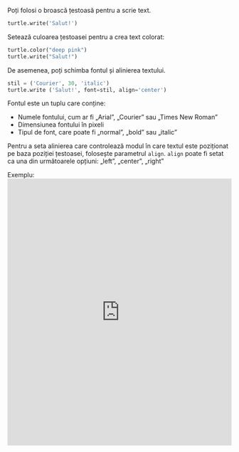 Poți folosi o broască țestoasă pentru a scrie text.

```python
turtle.write('Salut!')
```

Setează culoarea țestoasei pentru a crea text colorat:

```python
turtle.color("deep pink")
turtle.write("Salut!")
```

De asemenea, poți schimba fontul și alinierea textului.

```python
stil = ('Courier', 30, 'italic')
turtle.write ('Salut!', font=stil, align='center')
```

Fontul este un tuplu care conține:

+ Numele fontului, cum ar fi „Arial”, „Courier” sau „Times New Roman”
+ Dimensiunea fontului în pixeli
+ Tipul de font, care poate fi „normal”, „bold” sau „italic”

Pentru a seta alinierea care controlează modul în care textul este poziționat pe baza poziției țestoasei, folosește parametrul `align`. `align` poate fi setat ca una din următoarele opțiuni: „left”, „center”, „right”

Exemplu: <iframe src="https://trinket.io/embed/python/52378ec006?start=result" width="100%" height="600" frameborder="0" marginwidth="0" marginheight="0" allowfullscreen mark="crwd-mark"></iframe>
